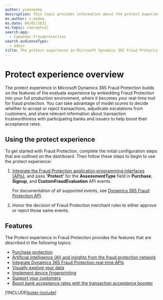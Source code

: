```yaml
---
author: yvonnedeq
description: This topic provides information about the protect experience in Microsoft Dynamics 365 Fraud Protection.
ms.author: v-madeq
ms.date: 04/02/2021
ms.topic: conceptual
search.app: 
  - Capaedac-fraudprotection
search.audienceType:
  - admin
title: The protect experience in Microsoft Dynamics 365 Fraud Protection
---
```


# Protect experience overview
The protect experience in Microsoft Dynamics 365 Fraud Protection builds on the features of the evaluate experience by embedding Fraud Protection into your full production environment, where it becomes your real-time tool for fraud protection. You can take advantage of model scores to decide whether to accept or reject transactions, adjudicate escalations from customers, and share relevant information about transaction trustworthiness with participating banks and issuers to help boost their acceptance rates.

## Using the protect experience

To get started with Fraud Protection, complete the initial configuration steps that are outlined on the dashboard. Then follow these steps to begin to use the protect experience:

1. [Integrate the Fraud Protection application programming interfaces (APIs)](integrate-real-time-api.md), and pass **'Protect'** for the **AssessmentType** field in **Purchase**, **Signup**, and **CustomFraudEvaluation** API events. 

    For documentation of all supported events, see <a href="https://go.microsoft.com/fwlink/?linkid=2084942" target="_blank">Dynamics 365 Fraud Protection API</a>.
    
1. Honor the decision of Fraud Protection merchant rules to either approve or reject those same events.

## Features

The Protect experience in Fraud Protection provides the features that are described in the following topics:

- [Purchase protection](purchase-protection.md)
- [Artificial intelligence (AI) and insights from the fraud protection network](fraud-protection-network.md)
- [Integrate Dynamics 365 Fraud Protection real-time APIs](integrate-real-time-api.md)
- [Visually explore your data](graph-explorer.md)
- [Implement device fingerprinting](device-fingerprinting.md)
- [Support your customers](risk-support.md)
- [Boost bank acceptance rates with the transaction acceptance booster](transaction-acceptance-booster.md)


[!INCLUDE[footer-include](includes/footer-banner.md)]
